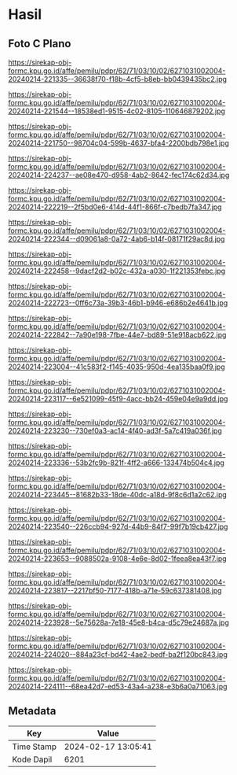 # Hasil

## Foto C Plano

https://sirekap-obj-formc.kpu.go.id/affe/pemilu/pdpr/62/71/03/10/02/6271031002004-20240214-221335--36638f70-f18b-4cf5-b8eb-bb0439435bc2.jpg

https://sirekap-obj-formc.kpu.go.id/affe/pemilu/pdpr/62/71/03/10/02/6271031002004-20240214-221544--18538ed1-9515-4c02-8105-110646879202.jpg

https://sirekap-obj-formc.kpu.go.id/affe/pemilu/pdpr/62/71/03/10/02/6271031002004-20240214-221750--98704c04-599b-4637-bfa4-2200bdb798e1.jpg

https://sirekap-obj-formc.kpu.go.id/affe/pemilu/pdpr/62/71/03/10/02/6271031002004-20240214-224237--ae08e470-d958-4ab2-8642-fec174c62d34.jpg

https://sirekap-obj-formc.kpu.go.id/affe/pemilu/pdpr/62/71/03/10/02/6271031002004-20240214-222219--2f5bd0e6-414d-44f1-866f-c7bedb7fa347.jpg

https://sirekap-obj-formc.kpu.go.id/affe/pemilu/pdpr/62/71/03/10/02/6271031002004-20240214-222344--d09061a8-0a72-4ab6-b14f-08171f29ac8d.jpg

https://sirekap-obj-formc.kpu.go.id/affe/pemilu/pdpr/62/71/03/10/02/6271031002004-20240214-222458--9dacf2d2-b02c-432a-a030-1f221353febc.jpg

https://sirekap-obj-formc.kpu.go.id/affe/pemilu/pdpr/62/71/03/10/02/6271031002004-20240214-222723--0ff6c73a-39b3-46b1-b946-e686b2e4641b.jpg

https://sirekap-obj-formc.kpu.go.id/affe/pemilu/pdpr/62/71/03/10/02/6271031002004-20240214-222842--7a90e198-7fbe-44e7-bd89-51e918acb622.jpg

https://sirekap-obj-formc.kpu.go.id/affe/pemilu/pdpr/62/71/03/10/02/6271031002004-20240214-223004--41c583f2-f145-4035-950d-4ea135baa0f9.jpg

https://sirekap-obj-formc.kpu.go.id/affe/pemilu/pdpr/62/71/03/10/02/6271031002004-20240214-223117--6e521099-45f9-4acc-bb24-459e04e9a9dd.jpg

https://sirekap-obj-formc.kpu.go.id/affe/pemilu/pdpr/62/71/03/10/02/6271031002004-20240214-223230--730ef0a3-ac14-4f40-ad3f-5a7c419a036f.jpg

https://sirekap-obj-formc.kpu.go.id/affe/pemilu/pdpr/62/71/03/10/02/6271031002004-20240214-223336--53b2fc9b-821f-4ff2-a666-133474b504c4.jpg

https://sirekap-obj-formc.kpu.go.id/affe/pemilu/pdpr/62/71/03/10/02/6271031002004-20240214-223445--81682b33-18de-40dc-a18d-9f8c6d1a2c62.jpg

https://sirekap-obj-formc.kpu.go.id/affe/pemilu/pdpr/62/71/03/10/02/6271031002004-20240214-223540--226ccb94-927d-44b9-84f7-99f7b19cb427.jpg

https://sirekap-obj-formc.kpu.go.id/affe/pemilu/pdpr/62/71/03/10/02/6271031002004-20240214-223653--9088502a-9108-4e6e-8d02-1feea8ea43f7.jpg

https://sirekap-obj-formc.kpu.go.id/affe/pemilu/pdpr/62/71/03/10/02/6271031002004-20240214-223817--2217bf50-7177-418b-a71e-59c637381408.jpg

https://sirekap-obj-formc.kpu.go.id/affe/pemilu/pdpr/62/71/03/10/02/6271031002004-20240214-223928--5e75628a-7e18-45e8-b4ca-d5c79e24687a.jpg

https://sirekap-obj-formc.kpu.go.id/affe/pemilu/pdpr/62/71/03/10/02/6271031002004-20240214-224020--884a23cf-bd42-4ae2-bedf-ba2f120bc843.jpg

https://sirekap-obj-formc.kpu.go.id/affe/pemilu/pdpr/62/71/03/10/02/6271031002004-20240214-224111--68ea42d7-ed53-43a4-a238-e3b6a0a71063.jpg


## Metadata

| Key        | Value               |
| ---------- | ------------------- |
| Time Stamp | 2024-02-17 13:05:41 |
| Kode Dapil | 6201                |




